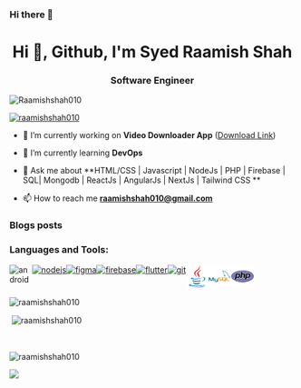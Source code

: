 ### Hi there 👋

<h1 align="center">Hi 👋, Github, I'm Syed Raamish Shah</h1>
<h3 align="center">Software Engineer</h3>

<p align="left"> <img src="https://komarev.com/ghpvc/?username=Raamishshah010&label=Profile%20views&color=0e75b6&style=flat" alt="Raamishshah010" /> </p>

<p align="left"> <a href="https://github.com/ryo-ma/github-profile-trophy"><img src="https://github-profile-trophy.vercel.app/?username=raamishshah010" alt="raamishshah010" /></a> </p>

- 🔭 I’m currently working on **Video Downloader App**  (<a href="https://play.google.com/store/apps/details?id=com.infusiblecoder.allinonevideodownloader" target="_blank"><u>Download Link</u></a>) 

- 🌱 I’m currently learning **DevOps**

- 💬 Ask me about **HTML/CSS | Javascript | NodeJs | PHP | Firebase | SQL| Mongodb | ReactJs | AngularJs | NextJs | Tailwind CSS **

- 📫 How to reach me **raamishshah010@gmail.com**

### Blogs posts
<!-- BLOG-POST-LIST:START -->
<!-- BLOG-POST-LIST:END -->



<h3 align="left">Languages and Tools:</h3>

<p align="left" style="display:flex; gap:1rem> 
  <a href="https://developer.android.com" target="_blank"> <img src="https://e7.pngegg.com/pngimages/47/836/png-clipart-website-development-react-vue-js-angularjs-atoms-text-logo.png" alt="android" width="40" height="40"/> </a> 
  <a href="https://nodejs.org/en/" target="_blank"> <img src="https://www.vectorlogo.zone/logos/nodejs/nodejs-icon.svg" alt="nodejs" width="40" height="40"/> </a> 
  <a href="https://www.figma.com/" target="_blank"> <img src="https://www.vectorlogo.zone/logos/figma/figma-icon.svg" alt="figma" width="40" height="40"/> </a> 
  <a href="https://firebase.google.com/" target="_blank"> <img src="https://www.vectorlogo.zone/logos/firebase/firebase-icon.svg" alt="firebase" width="40" height="40"/> </a><a href="https://nextjs.org/" target="_blank"> <img src="https://seeklogo.com/images/N/next-js-icon-logo-EE302D5DBD-seeklogo.com.png" alt="flutter" width="40" height="40"/> </a> <a href="https://git-scm.com/" target="_blank"> <img src="https://www.vectorlogo.zone/logos/git-scm/git-scm-icon.svg" alt="git" width="40" height="40"/> </a> <a href="https://www.java.com" target="_blank"> <img src="https://raw.githubusercontent.com/devicons/devicon/master/icons/java/java-original.svg" alt="java" width="40" height="40"/> </a> <a href="https://www.mysql.com/" target="_blank"> <img src="https://raw.githubusercontent.com/devicons/devicon/master/icons/mysql/mysql-original-wordmark.svg" alt="mysql" width="40" height="40"/> </a><a href="https://www.php.net" target="_blank"> <img src="https://raw.githubusercontent.com/devicons/devicon/master/icons/php/php-original.svg" alt="php" width="40" height="40"/> </a> </p>




<p><img align="left" src="https://github-readme-stats.vercel.app/api/top-langs?username=raamishshah010&show_icons=true&locale=en&layout=compact&langs_count=20" alt="raamishshah010" /></p><br>

<p>&nbsp;<img align="center" src="https://github-readme-stats.vercel.app/api?username=raamishshah010&show_icons=true&locale=en&count_private=true" alt="raamishshah010" /></p><br>

<p><img align="center" src="https://github-readme-streak-stats.herokuapp.com/?user=raamishshah010&" alt="raamishshah010" /></p>

![](https://hit.yhype.me/github/profile?user_id=29094408)
